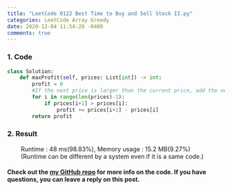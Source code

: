 ```yaml
---
title: "LeetCode 0122 Best Time to Buy and Sell Stock II.py"
categories: LeetCode Array Greedy
date: 2020-12-04 11:54:28 -0400
comments: true
---
```


### 1. Code
```python
class Solution:
    def maxProfit(self, prices: List[int]) -> int:
        profit = 0
        #If the next price is larger than the current price, add the next price minus the current price.
        for i in range(len(prices)-1):
            if prices[i+1] > prices[i]:
                profit += prices[i+1] - prices[i]
        return profit
```

### 2. Result
&nbsp;&nbsp;&nbsp;&nbsp;&nbsp;&nbsp;&nbsp;&nbsp;Runtime : 48 ms(98.83%), Memory usage : 15.2 MB(9.27%)  
&nbsp;&nbsp;&nbsp;&nbsp;&nbsp;&nbsp;&nbsp;&nbsp;(Runtime can be different by a system even if it is a same code.)

#### Check out the [my GitHub repo][hyuk-gh] for more info on the code. If you have questions, you can leave a reply on this post.
[hyuk-gh]:   https://github.com/dlgur1994/StudyAlgorithms
